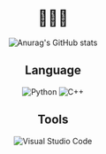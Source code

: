 <div align="center">

  # 🤔🤔🤔
  ![Anurag's GitHub stats](https://github-readme-stats.vercel.app/api?username=kyg0711&show_icons=true&theme=radical)


## Language
![Python](https://img.shields.io/badge/Python-3776AB.svg?&style=for-the-badge&logo=Python&logoColor=white)
![C++](https://img.shields.io/badge/C++-00599C.svg?&style=for-the-badge&logo=C%2B%2B&logoColor=white) 

## Tools
![Visual Studio Code](https://img.shields.io/badge/Visual%20Studio%20Code-007ACC.svg?&style=for-the-badge&logo=Visual%20Studio%20Code&logoColor=white)
</div>
